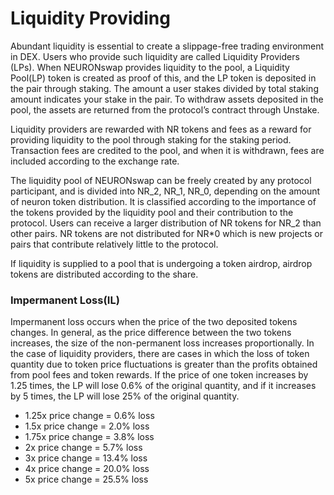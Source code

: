 # Liquidity Providing

Abundant liquidity is essential to create a slippage-free trading environment in DEX. Users who provide such liquidity are called Liquidity Providers (LPs). When NEURONswap provides liquidity to the pool, a Liquidity Pool(LP) token is created as proof of this, and the LP token is deposited in the pair through staking. The amount a user stakes divided by total staking amount indicates your stake in the pair. To withdraw assets deposited in the pool, the assets are returned from the protocol’s contract through Unstake.

Liquidity providers are rewarded with NR tokens and fees as a reward for providing liquidity to the pool through staking for the staking period. Transaction fees are credited to the pool, and when it is withdrawn, fees are included according to the exchange rate.

The liquidity pool of NEURONswap can be freely created by any protocol participant, and is divided into NR_2, NR_1, NR_0, depending on the amount of neuron token distribution. It is classified according to the importance of the tokens provided by the liquidity pool and their contribution to the protocol. Users can receive a larger distribution of NR tokens for NR_2 than other pairs. NR tokens are not distributed for NR\*0 which is new projects or pairs that contribute relatively little to the protocol.

If liquidity is supplied to a pool that is undergoing a token airdrop, airdrop tokens are distributed according to the share.

### **Impermanent Loss(IL)**

Impermanent loss occurs when the price of the two deposited tokens changes. In general, as the price difference between the two tokens increases, the size of the non-permanent loss increases proportionally. In the case of liquidity providers, there are cases in which the loss of token quantity due to token price fluctuations is greater than the profits obtained from pool fees and token rewards. If the price of one token increases by 1.25 times, the LP will lose 0.6% of the original quantity, and if it increases by 5 times, the LP will lose 25% of the original quantity.

* 1.25x price change = 0.6% loss
* 1.5x price change = 2.0% loss
* 1.75x price change = 3.8% loss
* 2x price change = 5.7% loss
* 3x price change = 13.4% loss
* 4x price change = 20.0% loss
* 5x price change = 25.5% loss
